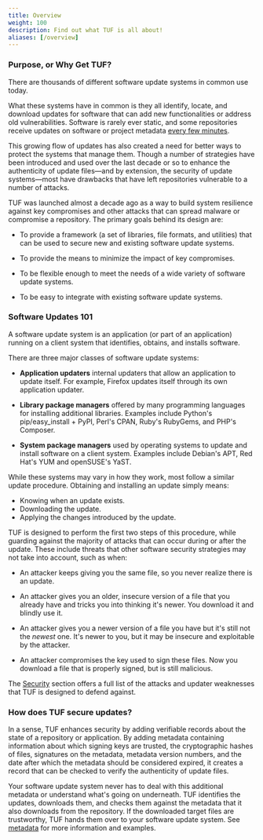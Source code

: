 ```yaml
---
title: Overview
weight: 100
description: Find out what TUF is all about!
aliases: [/overview]
---
```


### Purpose, or Why Get TUF?

There are thousands of different software update systems in common use today.

What these systems have in common is they all identify, locate, and download
updates for software that can add new functionalities or address old
vulnerabilities. Software is rarely ever static, and some repositories receive
updates on software or project metadata
[every few minutes](https://theupdateframework.io/papers/protect-community-repositories-nsdi2016.pdf).

This growing flow of updates has also created a need for better ways to protect
the systems that manage them. Though a number of strategies have been introduced
and used over the last decade or so to enhance the authenticity of update
files—and by extension, the security of update systems—most have drawbacks that
have left repositories vulnerable to a number of attacks.

TUF was launched almost a decade ago as a way to build system resilience against
key compromises and other attacks that can spread malware or compromise a
repository. The primary goals behind its design are:

- To provide a framework (a set of libraries, file formats, and utilities) that
  can be used to secure new and existing software update systems.

- To provide the means to minimize the impact of key compromises.

- To be flexible enough to meet the needs of a wide variety of software update
  systems.

- To be easy to integrate with existing software update systems.

### Software Updates 101

A software update system is an application (or part of an application) running
on a client system that identifies, obtains, and installs software.

There are three major classes of software update systems:

- **Application updaters** internal updaters that allow an application to update
  itself. For example, Firefox updates itself through its own application
  updater.

- **Library package managers** offered by many programming languages for
  installing additional libraries. Examples include Python's pip/easy_install +
  PyPI, Perl's CPAN, Ruby's RubyGems, and PHP's Composer.

- **System package managers** used by operating systems to update and install
  software on a client system. Examples include Debian's APT, Red Hat's YUM and
  openSUSE's YaST.

While these systems may vary in how they work, most follow a similar update
procedure. Obtaining and installing an update simply means:

- Knowing when an update exists.
- Downloading the update.
- Applying the changes introduced by the update.

TUF is designed to perform the first two steps of this procedure, while guarding
against the majority of attacks that can occur during or after the update. These
include threats that other software security strategies may not take into
account, such as when:

- An attacker keeps giving you the same file, so you never realize there is an
  update.

- An attacker gives you an older, insecure version of a file that you already
  have and tricks you into thinking it's newer. You download it and blindly use
  it.

- An attacker gives you a newer version of a file you have but it's still not
  the _newest_ one. It's newer to you, but it may be insecure and exploitable by
  the attacker.

- An attacker compromises the key used to sign these files. Now you download a
  file that is properly signed, but is still malicious.

The [Security](docs/security/) section offers a full list of the attacks and
updater weaknesses that TUF is designed to defend against.

### How does TUF secure updates?

In a sense, TUF enhances security by adding verifiable records about the state
of a repository or application. By adding metadata containing information about
which signing keys are trusted, the cryptographic hashes of files, signatures on
the metadata, metadata version numbers, and the date after which the metadata
should be considered expired, it creates a record that can be checked to verify
the authenticity of update files.

Your software update system never has to deal with this additional metadata or
understand what's going on underneath. TUF identifies the updates, downloads
them, and checks them against the metadata that it also downloads from the
repository. If the downloaded target files are trustworthy, TUF hands them over
to your software update system. See [metadata](docs/overview/metadata) for more
information and examples.
